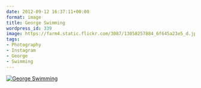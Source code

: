 ```yaml
---
date: 2012-09-12 16:37:11+00:00
format: image
title: George Swimming
wordpress_id: 339
image: https://farm4.static.flickr.com/3087/13058257884_6f645a23e5_d.jpg
tags:
- Photography
- Instagram
- George
- Swimming
---
```


[![George Swimming][thm]][img]

[thm]: //farm4.static.flickr.com/3087/13058257884_6f645a23e5_d.jpg
[img]: //www.flickr.com/photos/richard-perry/13058257884/

